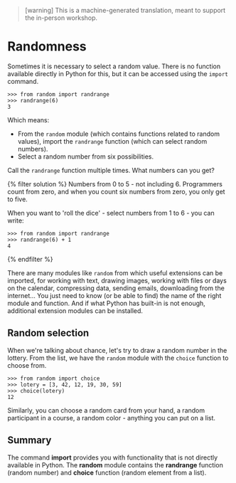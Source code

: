 > [warning]
> This is a machine-generated translation, meant to support the in-person workshop.

# Randomness

Sometimes it is necessary to select a random value. There is no function available directly in Python for this, but it can be accessed using the `import` command.

```pycon
>>> from random import randrange
>>> randrange(6)
3
```
Which means:
* From the `random` module (which contains functions related to random values), import the `randrange` function (which can select random numbers).
* Select a random number from six possibilities.

Call the `randrange` function multiple times. What numbers can you get?


{% filter solution %}
Numbers from 0 to 5 - not including 6.
Programmers count from zero, and when you count six numbers from zero,
you only get to five.

When you want to 'roll the dice' - select numbers from 1 to 6 - you can write:
```pycon
>>> from random import randrange
>>> randrange(6) + 1
4
```
{% endfilter %}

There are many modules like `random` from which useful extensions can be imported, for working with text, drawing images, working with files or days on the calendar, compressing data, sending emails, downloading from the internet... You just need to know (or be able to find) the name of the right module and function. And if what Python has built-in is not enough, additional extension modules can be installed.

## Random selection

When we're talking about chance, let's try to draw a random number in the lottery. From the list, we have the `random` module with the `choice` function to choose from.
```pycon
>>> from random import choice
>>> lotery = [3, 42, 12, 19, 30, 59]
>>> choice(lotery)
12
```

Similarly, you can choose a random card from your hand, a random participant in a course, a random color - anything you can put on a list.

## Summary

The command **import** provides you with functionality that is not directly available in Python.
The **random** module contains the **randrange** function (random number) and **choice** function (random element from a list).
